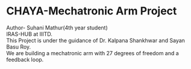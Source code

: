 # CHAYA-Mechatronic Arm Project<br>
Author- Suhani Mathur(4th year student)<br>
IRAS-HUB at IIITD.<br>
This Project is under the guidance of Dr. Kalpana Shankhwar and Sayan Basu Roy.<br>
We are building a mechatronic arm with 27 degrees of freedom and a feedback loop.
